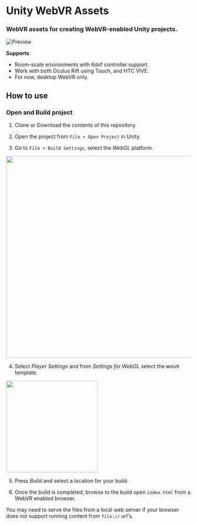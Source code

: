 # Unity WebVR Assets

### WebVR assets for creating WebVR-enabled Unity projects.

![Preview](https://raw.githubusercontent.com/caseyyee/unity-webvr-export/master/img/preview.gif)

**Supports**
* Room-scale environments with 6dof controller support.
* Work with both Oculus Rift using Touch, and HTC VIVE.
* For now, desktop WebVR only.

## How to use

### Open and Build project

1. Clone or Download the contents of this repository.

2. Open the project from `File > Open Project` in Unity.

3. Go to `File > Build Settings`, select the _WebGL_ platform.

<img src="https://raw.githubusercontent.com/caseyyee/unity-webvr-export/master/img/build-settings.png" width="550">

4. Select _Player Settings_ and from _Settings for WebGL_ select the `WebVR` template.

<img src="https://raw.githubusercontent.com/caseyyee/unity-webvr-export/master/img/webgl-template.png" width="250">

5. Press _Build_ and select a location for your build.

6. Once the build is completed, browse to the build open `index.html` from a WebVR enabled browser.

You may need to serve the files from a local web server if your browser does not support running content from `file://` url's.
